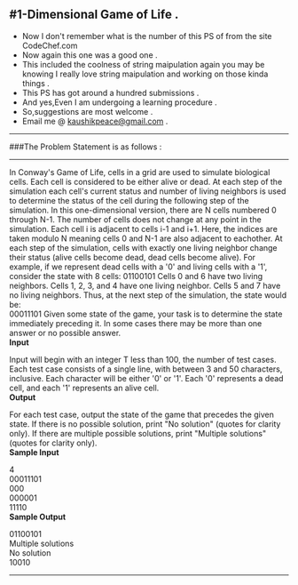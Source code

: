 #1-Dimensional Game of Life .
---

* Now I don't remember what is the number of this PS of from the site CodeChef.com 
* Now again this one was a good one .
* This included the coolness of string maipulation again you may be knowing I really love string maipulation and working on those kinda things .
* This PS has got around a hundred submissions .
* And yes,Even I am undergoing a learning procedure .
* So,suggestions are most welcome .
* Email me @ kaushikpeace@gmail.com .


***
###The Problem Statement is as follows :
***
In Conway's Game of Life, cells in a grid are used to simulate biological cells.
Each cell is considered to be either alive or dead.
At each step of the simulation
each cell's current status and number of living neighbors is used to determine the status
of the cell during the following step of the simulation.
In this one-dimensional version, there are N cells numbered 0 through N-1.
The number of cells does not change at any point in the simulation.
Each cell i is adjacent to cells i-1 and i+1.
Here, the indices are taken modulo N meaning cells 0 and N-1 are also adjacent to eachother.
At each step of the simulation, cells with exactly one living neighbor change their status
(alive cells become dead, dead cells become alive).
For example, if we represent dead cells with a '0' and living cells with a '1', consider
the state with 8 cells:
01100101
Cells 0 and 6 have two living neighbors.
Cells 1, 2, 3, and 4 have one living neighbor.
Cells 5 and 7 have no living neighbors.
Thus, at the next step of the simulation, the state would be:<br>
00011101
Given some state of the game, your task is to determine the state immediately preceding it.
In some cases there may be more than one answer or no possible answer.<br>
<b>Input</b>

Input will begin with an integer T less than 100, the number of test cases.
Each test case consists of a single line, with between 3 and 50 characters, inclusive.
Each character will be either '0' or '1'.
Each '0' represents a dead cell, and each '1' represents an alive cell.<br>
<b>Output</b>

For each test case, output the state of the game that precedes the given state.
If there is no possible solution, print "No solution" (quotes for clarity only).
If there are multiple possible solutions, print "Multiple solutions" (quotes for clarity only).<br>
<b>Sample Input</b>

4<br>
00011101<br>
000<br>
000001<br>
11110<br>
<b>Sample Output</b>

01100101<br>
Multiple solutions<br>
No solution<br>
10010<br>

---

